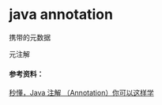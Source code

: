 # java annotation

携带的元数据

元注解


#### 参考资料：
[秒懂，Java 注解 （Annotation）你可以这样学](https://blog.csdn.net/briblue/article/details/73824058)
